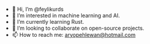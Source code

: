 - 👋 Hi, I’m @feylikurds
- 👀 I’m interested in machine learning and AI.
- 🌱 I’m currently learning Rust.
- 💞️ I’m looking to collaborate on open-source projects.
- 📫 How to reach me: aryopehlewan@hotmail.com

<!---
feylikurds/feylikurds is a ✨ special ✨ repository because its `README.md` (this file) appears on your GitHub profile.
You can click the Preview link to take a look at your changes.
--->
